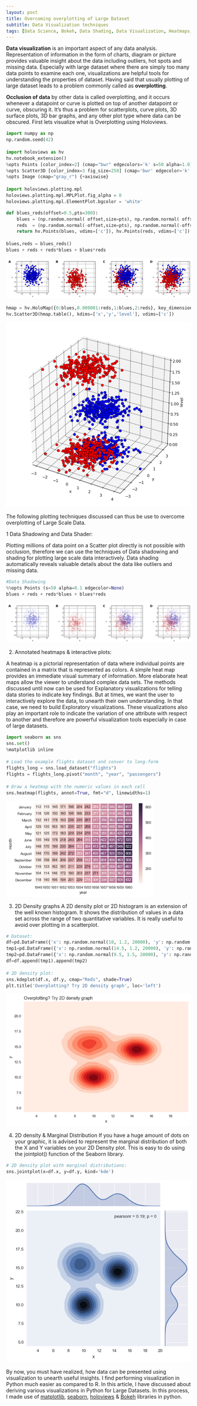 ```yaml
---
layout: post
title: Overcoming overplotting of Large Dataset
subtitle: Data Visualization techniques
tags: [Data Science, Bokeh, Data Shading, Data Visualization, Heatmaps, Holoviews, InteractiveMaps, Python]
---
```


**Data visualization** is an important aspect of any data analysis. Representation of information in the form of charts, diagram or picture provides valuable insight about the data including outliers, hot spots and missing data. Especially with large dataset where there are simply too many data points to examine each one, visualizations are helpful tools for understanding the properties of dataset. Having said that usually plotting of large dataset leads to a problem commonly called as **overplotting**.

**Occlusion of data** by other data is called overplotting, and it occurs whenever a datapoint or curve is plotted on top of another datapoint or curve, obscuring it. It’s thus a problem for scatterplots, curve plots, 3D surface plots, 3D bar graphs, and any other plot type where data can be obscured. First lets visualize what is Overplotting using Holoviews.

```python
import numpy as np
np.random.seed(42)

import holoviews as hv
hv.notebook_extension()
%opts Points [color_index=2] (cmap="bwr" edgecolors='k' s=50 alpha=1.0)
%opts Scatter3D [color_index=3 fig_size=250] (cmap='bwr' edgecolor='k' s=50 alpha=1.0)
%opts Image (cmap="gray_r") {+axiswise}

import holoviews.plotting.mpl
holoviews.plotting.mpl.MPLPlot.fig_alpha = 0
holoviews.plotting.mpl.ElementPlot.bgcolor = 'white'
```
```python
def blues_reds(offset=0.5,pts=300):
    blues = (np.random.normal( offset,size=pts), np.random.normal( offset,size=pts), -1*np.ones((pts)))
    reds  = (np.random.normal(-offset,size=pts), np.random.normal(-offset,size=pts),  1*np.ones((pts)))
    return hv.Points(blues, vdims=['c']), hv.Points(reds, vdims=['c'])

blues,reds = blues_reds()
blues + reds + reds*blues + blues*reds
```
![png](/img/Overplotting1.png)

```python
hmap = hv.HoloMap({0:blues,0.000001:reds,1:blues,2:reds}, key_dimensions=['level'])
hv.Scatter3D(hmap.table(), kdims=['x','y','level'], vdims=['c'])
```
![png](/img/Overplotting2.png)

The following plotting techniques discussed can thus be use to overcome overplotting of Large Scale Data.

1 Data Shadowing and Data Shader:

Plotting millions of data point on a Scatter plot directly is not possible with occlusion, therefore we can use the techniques of Data shadowing and shading for plotting large scale data interactively. Data shading automatically reveals valuable details about the data like outliers and missing data.

```python
#Data Shadowing
%%opts Points (s=50 alpha=0.1 edgecolor=None)
blues + reds + reds*blues + blues*reds
```
![png](/img/Overplotting3.png)

2. Annotated heatmaps & interactive plots: 

A heatmap is a pictorial representation of data where individual points are contained in a matrix that is represented as colors. A simple heat map provides an immediate visual summary of information. More elaborate heat maps allow the viewer to understand complex data sets. The methods discussed until now can be used for Explanatory visualizations for telling data stories to indicate key findings. But at times, we want the user to interactively explore the data, to unearth their own understanding. In that case, we need to build Exploratory visualizations. These visualizations also play an important role to indicate the variation of one attribute with respect to another and therefore are powerful visualization tools especially in case of large datasets.

```python
import seaborn as sns
sns.set()
%matplotlib inline

# Load the example flights dataset and conver to long-form
flights_long = sns.load_dataset("flights")
flights = flights_long.pivot("month", "year", "passengers")

# Draw a heatmap with the numeric values in each cell
sns.heatmap(flights, annot=True, fmt="d", linewidths=1)
```
![png](/img/Overplotting4.png)

3. 2D Density graphs
A 2D density plot  or  2D histogram is an extension of the well known histogram. It shows the distribution of values in a data set across the range of two quantitative variables. It is really useful to avoid over plotting in a scatterplot.
```python
# Dataset:
df=pd.DataFrame({'x': np.random.normal(10, 1.2, 20000), 'y': np.random.normal(10, 1.2, 20000), 'group': np.repeat('A',20000) })
tmp1=pd.DataFrame({'x': np.random.normal(14.5, 1.2, 20000), 'y': np.random.normal(14.5, 1.2, 20000), 'group': np.repeat('B',20000) })
tmp2=pd.DataFrame({'x': np.random.normal(9.5, 1.5, 20000), 'y': np.random.normal(15.5, 1.5, 20000), 'group': np.repeat('C',20000) })
df=df.append(tmp1).append(tmp2)

# 2D density plot:
sns.kdeplot(df.x, df.y, cmap="Reds", shade=True)
plt.title('Overplotting? Try 2D density graph', loc='left')
```
![png](/img/Overplotting5.png)

4. 2D density & Marginal Distribution
If you have a huge amount of dots on your graphic, it is advised to represent the marginal distribution of both the X and Y variables on your 2D Density plot. This is easy to do using the jointplot() function of the Seaborn library.

```python
# 2D density plot with marginal distributions:
sns.jointplot(x=df.x, y=df.y, kind='kde')
```
![png](/img/Overplotting6.png)

By now, you must have realized, how data can be presented using visualization to unearth useful insights. I find performing visualization in Python much easier as compared to R. In this article, I have discussed about deriving various visualizations in Python for Large Datasets. In this process, I made use of [matplotlib](https://matplotlib.org/), [seaborn](https://seaborn.pydata.org/), [holoviews](http://holoviews.org/) & [Bokeh](http://holoviews.org/) libraries in python.
